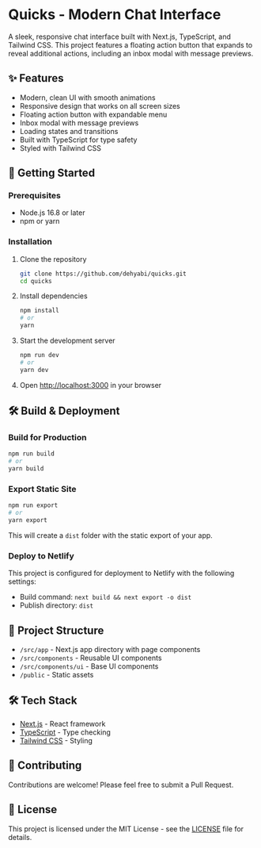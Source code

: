 # Quicks - Modern Chat Interface

A sleek, responsive chat interface built with Next.js, TypeScript, and Tailwind CSS. This project features a floating action button that expands to reveal additional actions, including an inbox modal with message previews.

## ✨ Features

- Modern, clean UI with smooth animations
- Responsive design that works on all screen sizes
- Floating action button with expandable menu
- Inbox modal with message previews
- Loading states and transitions
- Built with TypeScript for type safety
- Styled with Tailwind CSS

## 🚀 Getting Started

### Prerequisites

- Node.js 16.8 or later
- npm or yarn

### Installation

1. Clone the repository
   ```bash
   git clone https://github.com/dehyabi/quicks.git
   cd quicks
   ```

2. Install dependencies
   ```bash
   npm install
   # or
   yarn
   ```

3. Start the development server
   ```bash
   npm run dev
   # or
   yarn dev
   ```

4. Open [http://localhost:3000](http://localhost:3000) in your browser

## 🛠️ Build & Deployment

### Build for Production

```bash
npm run build
# or
yarn build
```

### Export Static Site

```bash
npm run export
# or
yarn export
```

This will create a `dist` folder with the static export of your app.

### Deploy to Netlify

This project is configured for deployment to Netlify with the following settings:
- Build command: `next build && next export -o dist`
- Publish directory: `dist`

## 🧩 Project Structure

- `/src/app` - Next.js app directory with page components
- `/src/components` - Reusable UI components
- `/src/components/ui` - Base UI components
- `/public` - Static assets

## 🛠️ Tech Stack

- [Next.js](https://nextjs.org/) - React framework
- [TypeScript](https://www.typescriptlang.org/) - Type checking
- [Tailwind CSS](https://tailwindcss.com/) - Styling

## 🤝 Contributing

Contributions are welcome! Please feel free to submit a Pull Request.

## 📄 License

This project is licensed under the MIT License - see the [LICENSE](LICENSE) file for details.
